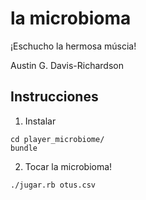 # la microbioma

¡Eschucho la hermosa múscia!

Austin G. Davis-Richardson

## Instrucciones

1. Instalar

```
cd player_microbiome/
bundle
```

2. Tocar la microbioma!

```
./jugar.rb otus.csv
```
